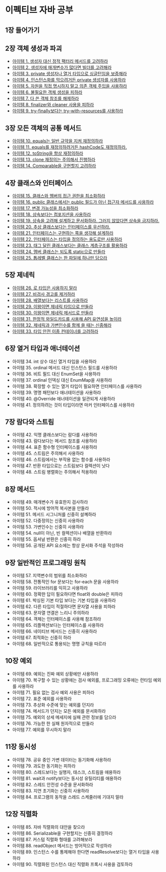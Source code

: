 # 이펙티브 자바 공부

## 1장 들어가기

## 2장 객체 생성과 파괴
- [아이템 1. 생성자 대신 정적 팩터리 메서드를 고려하라](markdown/item1.md)
- [아이템 2. 생성자에 매개변수가 많다면 빌더를 고려해라](markdown/item2.md)
- [아이템 3. private 생성자나 열거 타입으로 싱글턴임을 보증해라](markdown/item3.md)
- [아이템 4. 인스턴스화를 막으려거든 private 생성자를 사용하라](markdown/item4.md)
- [아이템 5. 자원을 직접 명시하지 말고 의존 객체 주입을 사용하라](markdown/item5.md)
- [아이템 6. 불필요한 객체 생성을 피하라](markdown/item6.md)
- [아이템 7. 다 쓴 객체 참조를 해제하라](markdown/item7.md)
- [아이템 8. finalizer와 cleaner 사용을 피하라](markdown/item8.md)
- [아이템 9. try-finally보다는 try-with-resources를 사용하라](markdown/item9.md)

## 3장 모든 객체의 공통 메서드
- [아이템 10. equals는 일반 규약을 지켜 재정의하라](markdown/item10.md)
- [아이템 11. equals를 재정의하려거든 hashCode도 재정의하라.]((markdown/item11.md))
- [아이템 12. toString을 항상 재정의하라](markdown/item12.md)
- [아이템 13. clone 재정의는 주의해서 진행하라](markdown/item13.md)
- [아이템 14. Comparable을 구현할지 고려하라](markdown/item14.md)

## 4장 클래스와 인터페이스
- [아이템 15. 클래스와 멤버의 접근 권한을 최소화하라](markdown/item15.md)
- [아이템 16. public 클래스에서는 public 필드가 아닌 접근자 메서드를 사용하라](markdown/item16.md)
- [아이템 17. 변경 가능성을 최소화하라](markdown/item17.md)
- [아이템 18. 상속보다는 컴포지션을 사용하라](markdown/item18.md)
- [아이템 19. 상속을 고려해 설계하고 문서화하라. 그러지 않았다면 상속을 금지하라.](markdown/item19.md)
- [아이템 20. 추상 클래스보다는 인터페이스를 우선하라.](markdown/item20.md)
- [아이템 21. 인터페이스는 구현하는 쪽을 생각해 설계하라](markdown/item21.md)
- [아이템 22. 인터페이스는 타입을 정의하는 용도로만 사용하라](markdown/item22.md)
- [아이템 23. 태그 달린 클래스보다는 클래스 계층구조를 활용하라](markdown/item23.md)
- [아이템 24. 멤버 클래스는 되도록 static으로 만들라](markdown/item24.md)
- [아이템 25. 톱레벨 클래스는 한 파일에 하나만 담으라](markdown/item25.md)

## 5장 제네릭
- [아이템 26. 로 타입은 사용하지 말라](markdown/item26.md)
- [아이템 27. 비검사 경고를 제거하라](markdown/item27.md)
- [아이템 28. 배열보다는 리스트를 사용하라](markdown/item27.md)
- [아이템 29. 이왕이면 제네릭 타입으로 만들라](markdown/item29.md)
- [아이템 30. 이왕이면 제네릭 메서드로 만들라](markdown/item30.md)
- [아이템 31. 한정적 와일드카드를 사용해 API 유연성을 높이라](markdown/item31.md)
- [아이템 32. 제네릭과 가변인수를 함께 쓸 때는 신중해라](markdown/item32.md)
- [아이템 33. 타입 안전 이종 컨테이너를 고려하라](markdown/item33.md)

## 6장 열거 타입과 애너테이션
- 아이템 34. int 상수 대신 열거 타입을 사용하라
- 아이템 35. ordinal 메서드 대신 인스턴스 필드를 사용하라
- 아이템 36. 비트 필드 대신 EnumSet을 사용하라
- 아이템 37. ordinal 인덱싱 대신 EnumMap을 사용하라
- 아이템 38. 확장할 수 있는 열거 타입이 필요하면 인터페이스를 사용하라
- 아이템 39. 명명 패턴보다 애너테이션을 사용하라
- 아이템 40. @Override 애너테이션을 일관되게 사용하라
- 아이템 41. 정의하려는 것이 타입이라면 마커 인터페이스를 사용하라

## 7장 람다와 스트림
- 아이템 42. 익명 클래스보다는 람다를 사용하라
- 아이템 43. 람다보다는 메서드 참조를 사용하라
- 아이템 44. 표준 함수형 인터페이스를 사용하라
- 아이템 45. 스트림은 주의해서 사용하라
- 아이템 46. 스트림에서는 부작용 없는 함수를 사용하라
- 아이템 47. 반환 타입으로는 스트림보다 컬렉션이 낫다
- 아이템 48. 스트림 병렬화는 주의해서 적용하라

## 8장 메서드
- 아이템 49. 매개변수가 유효한지 검사하라
- 아이템 50. 적시에 방어적 복사본을 만들라
- 아이템 51. 메서드 시그니처를 신중히 설꼐하라
- 아이템 52. 다중정의는 신중히 사용하라
- 아이템 53. 가변인수는 신중히 사용하라
- 아이템 54. null이 아닌, 빈 컬렉션이나 배열을 반환하라
- 아이템 55. 옵셔널 반환은 신중히 하라
- 아이템 56. 공개된 API 요소에는 항상 문서화 주석을 작성하라

## 9장 일반적인 프로그래밍 원칙
- 아이템 57. 지역변수의 범위를 최소화하라
- 아이템 58. 전통적인 for 문보다는 for-each 문을 사용하라
- 아이템 59. 라이브러리를 익히고 사용하라
- 아이템 60. 정확한 답이 필요하다면 float와 double은 피하라
- 아이템 61. 박싱된 기본 타입 보다는 기본 타입을 사용하라
- 아이템 62. 다른 타입이 적절하다면 문자열 사용을 피하라
- 아이템 63. 문자열 연결은 느리니 주의하라
- 아이템 64. 객체는 인터페이스를 사용해 참조하라
- 아이템 65. 리플렉션보다는 인터페이스를 사용하라
- 아이템 66. 네이티브 메서드는 신중히 사용하라
- 아이템 67. 최적화는 신중히 하라
- 아이템 68. 일반적으로 통용되는 명명 규칙을 따르라

## 10장 예외
- 아이템 69. 예외는 진짜 예외 상황에만 사용하라
- 아이템 70. 복구할 수 있는 상황에는 검사 예외를, 프로그래밍 오류에는 런타임 예외를 사용하라
- 아이템 71. 필요 없는 검사 예외 사용은 피하라
- 아이템 72. 표준 예외를 사용하라
- 아이템 73. 추상화 수준에 맞는 예외를 던지라
- 아이템 74. 메서드가 던지는 모든 예외를 문서화하라
- 아이템 75. 예외의 상세 메세지에 실패 관련 정보를 담으라
- 아이템 76. 가능한 한 실패 원자적으로 만들라
- 아이템 77. 예외를 무시하지 말라

## 11장 동시성
- 아이템 78. 공유 중인 가변 데이터는 동기화해 사용하라
- 아이템 79. 과도한 동기화는 피하라
- 아이템 80. 스레드보다는 실행자, 태스크, 스트림을 애용하라
- 아이템 81. wait과 notify보다는 동시성 유틸리티를 애용하라
- 아이템 82. 스레드 안전성 수준을 문서화하라
- 아이템 83. 지연 초기화는 신중히 사용하라
- 아이템 84. 프로그램의 동작을 스레드 스케줄러에 기대지 말라

## 12장 직렬화
- 아이템 85. 자바 직렬화의 대안을 찾으라
- 아이템 86. Serializable을 구현할지는 신중히 결정하라
- 아이템 87. 커스텀 직렬화 형태를 고려해보라
- 아이템 88. readObject 메서드는 방어적으로 작성하라
- 아이템 89. 인스턴스 수를 통제해야 한다면 readResolve보다는 열거 타입을 사용하라
- 아이템 90. 직렬화된 인스턴스 대신 직렬화 프록시 사용을 검토하라